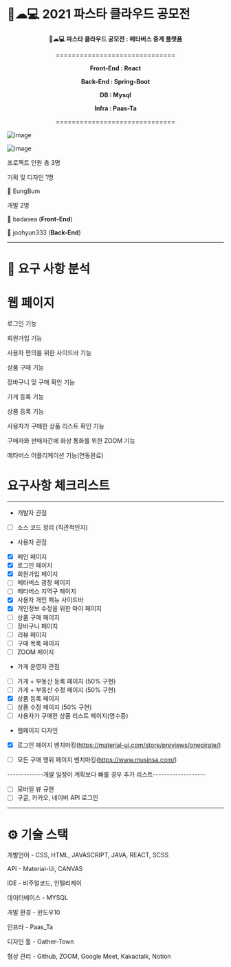 # 🍝☁💻 2021 파스타 클라우드 공모전


<div align="center">

  
__🍝☁💻 파스타 클라우드 공모전 : 메타버스 중계 플랫폼__

==============================

  
__Front-End : React__

__Back-End : Spring-Boot__

__DB : Mysql__

__Infra : Paas-Ta__

  
==============================
</div>

![image](https://user-images.githubusercontent.com/57929751/136584941-4c4d257f-dc0a-43c4-9474-7d485fe87034.png)


![image](https://user-images.githubusercontent.com/57929751/137597854-2f1d74fb-8e29-4d63-9179-f72b69b256e5.png)

프로젝트 인원 총 3명


기획 및 디자인 1명


👨 EungBum


개발 2명

👨 badasea (__Front-End__)


👨 joohyun333 (__Back-End__)



---

# 📌 요구 사항 분석


# 웹 페이지

로그인 기능

회원가입 기능

사용자 편의를 위한 사이드바 기능

상품 구매 기능

장바구니 및 구매 확인 기능

가게 등록 기능

상품 등록 기능

사용자가 구매한 상품 리스트 확인 기능

구매자와 판매자간에 화상 통화를 위한 ZOOM 기능

메타버스 어플리케이션 기능(연동완료)

# 요구사항 체크리스트

---

- 개발자 관점
- [ ]  소스 코드 정리 (직관적인지)


- 사용자 관점
- [x]  메인 페이지
- [x]  로그인 페이지
- [x]  회원가입 페이지
- [ ]  메타버스 광장 페이지
- [ ]  메타버스 지역구 페이지
- [x]  사용자 개인 메뉴 사이드바
- [x]  개인정보 수정을 위한 마이 페이지
- [ ]  상품 구매 페이지
- [ ]  장바구니 페이지
- [ ]  리뷰 페이지
- [ ]  구매 목록 페이지
- [ ]  ZOOM 페이지

- 가게 운영자 관점
- [ ]  가게 + 부동산 등록 페이지 (50% 구현)
- [ ]  가게 + 부동산 수정 페이지 (50% 구현)
- [x]  상품 등록 페이지
- [ ]  상품 수정 페이지 (50% 구현)
- [ ]  사용자가 구매한 상품 리스트 페이지(영수증)

- 웹페이지 디자인
- [x]  로그인 페이지 벤치마킹(https://material-ui.com/store/previews/onepirate/)
- [ ]  모든 구매 행위 페이지 벤치마킹(https://www.musinsa.com/)


-------------개발 일정이 계획보다 빠를 경우 추가 리스트-------------------
- [ ]  모바일 뷰 규현
- [ ]  구글, 카카오, 네이버 API 로그인

---

# ⚙ 기술 스택 

개발언어 - CSS, HTML, JAVASCRIPT, JAVA, REACT, SCSS

API - Material-Ui, CANVAS

IDE - 비주얼코드, 인텔리제이

데이터베이스 - MYSQL

개발 환경 - 윈도우10

인프라 - Paas_Ta

디자인 툴 - Gather-Town

형상 관리 - Github, ZOOM, Google Meet, Kakaotalk, Notion
